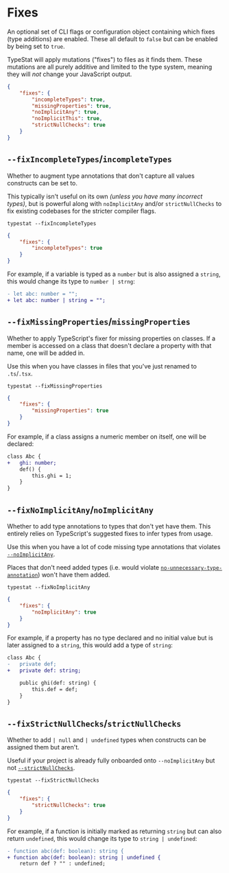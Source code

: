 # Fixes

An optional set of CLI flags or configuration object containing which fixes (type additions) are enabled.
These all default to `false` but can be enabled by being set to `true`.

TypeStat will apply mutations ("fixes") to files as it finds them.
These mutations are all purely additive and limited to the type system, meaning they will _not_ change your JavaScript output.

```json
{
    "fixes": {
        "incompleteTypes": true,
        "missingProperties": true,
        "noImplicitAny": true,
        "noImplicitThis": true,
        "strictNullChecks": true
    }
}
```

## `--fixIncompleteTypes`/`incompleteTypes`

Whether to augment type annotations that don't capture all values constructs can be set to.

This typically isn't useful on its own _(unless you have many incorrect types)_,
but is powerful along with `noImplicitAny` and/or `strictNullChecks` to fix existing codebases for the stricter compiler flags.

```shell
typestat --fixIncompleteTypes
```

```json
{
    "fixes": {
        "incompleteTypes": true
    }
}
```

For example, if a variable is typed as a `number` but is also assigned a `string`, this would change its type to `number | strng`:

```diff
- let abc: number = "";
+ let abc: number | string = "";
```

## `--fixMissingProperties`/`missingProperties`

Whether to apply TypeScript's fixer for missing properties on classes.
If a member is accessed on a class that doesn't declare a property with that name, one will be added in.

Use this when you have classes in files that you've just renamed to `.ts`/`.tsx`.

```shell
typestat --fixMissingProperties
```

```json
{
    "fixes": {
        "missingProperties": true
    }
}
```

For example, if a class assigns a numeric member on itself, one will be declared:

```diff
class Abc {
+   ghi: number;
    def() {
        this.ghi = 1;
    }
}
```

## `--fixNoImplicitAny`/`noImplicitAny`

Whether to add type annotations to types that don't yet have them.
This entirely relies on TypeScript's suggested fixes to infer types from usage.

Use this when you have a lot of code missing type annotations that violates [`--noImplicitAny`](https://basarat.gitbooks.io/typescript/docs/options/noImplicitAny.html).

Places that don't need added types (i.e. would violate [`no-unnecessary-type-annotation`](https://github.com/ajafff/tslint-consistent-codestyle/blob/master/docs/no-unnecessary-type-annotation.md))
won't have them added.

```shell
typestat --fixNoImplicitAny
```

```json
{
    "fixes": {
        "noImplicitAny": true
    }
}
```

For example, if a property has no type declared and no initial value but is later assigned to a `string`, this would add a type of `string`:

```diff
class Abc {
-   private def;
+   private def: string;

    public ghi(def: string) {
        this.def = def;
    }
}
```

<!--
## `--fixNoImplicitThis`/`noImplicitThis`

```shell
typestat --fixNoImplicitThis
```

```json
{
    "fixes": {
        "noImplicitThis": true
    }
}
```

> ❌ Coming soon! ❌
>
> Blocked on https://github.com/Microsoft/TypeScript/issues/28964.
-->

## `--fixStrictNullChecks`/`strictNullChecks`

Whether to add `| null` and `| undefined` types when constructs can be assigned them but aren't.

Useful if your project is already fully onboarded onto `--noImplicitAny` but not [`--strictNullChecks`](https://basarat.gitbooks.io/typescript/docs/options/strictNullChecks.html).

```shell
typestat --fixStrictNullChecks
```

```json
{
    "fixes": {
        "strictNullChecks": true
    }
}
```

For example, if a function is initially marked as returning `string` but can also return `undefined`, this would change its type to `string | undefined`:

```diff
- function abc(def: boolean): string {
+ function abc(def: boolean): string | undefined {
    return def ? "" : undefined;
```
